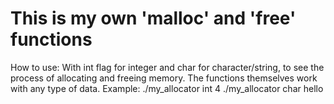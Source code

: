 # This is my own 'malloc' and 'free' functions

How to use:
With int flag for integer and char for character/string, to see the process of allocating and freeing memory.  The functions themselves work with any type of data.
Example:
./my_allocator int 4
./my_allocator char hello
